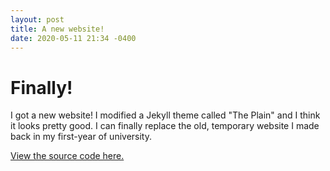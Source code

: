 ```yaml
---
layout: post
title: A new website!
date: 2020-05-11 21:34 -0400
---
```


# Finally!

I got a new website! I modified a Jekyll theme called "The Plain" and I think it looks pretty good. I can finally replace the old, temporary website I made back in my first-year of university.


[View the source code here.](https://github.com/AideTechBot/test-website)
